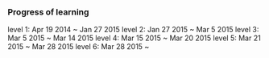 

### Progress of learning

level 1: Apr 19 2014 ~ Jan 27 2015
level 2: Jan 27 2015 ~ Mar  5 2015
level 3: Mar  5 2015 ~ Mar 14 2015
level 4: Mar 15 2015 ~ Mar 20 2015
level 5: Mar 21 2015 ~ Mar 28 2015
level 6: Mar 28 2015 ~ 